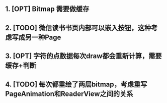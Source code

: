 ## 1. [OPT] Bitmap 需要做缓存
## 2. [TODO] 微信读书书页内部可以嵌入按钮，这种考虑写成另一种Page
## 3. [OPT] 字符的点数据每次draw都会重新计算，需要缓存+判断
## 4. [TODO] 每次都重绘了两层bitmap，考虑重写PageAnimation和ReaderView之间的关系